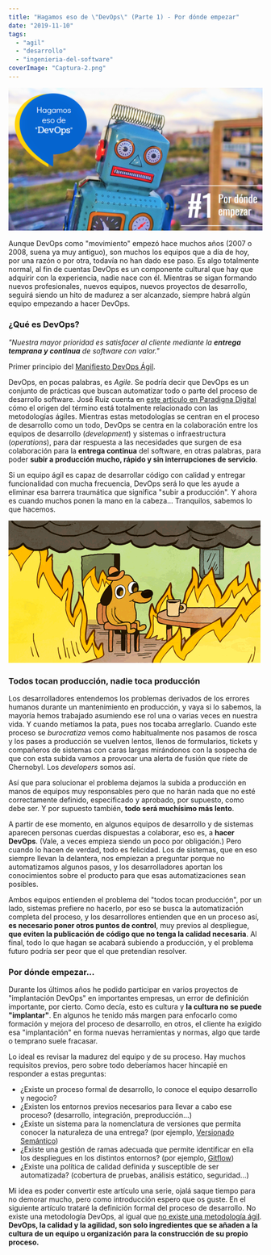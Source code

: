 ```yaml
---
title: "Hagamos eso de \"DevOps\" (Parte 1) - Por dónde empezar"
date: "2019-11-10"
tags: 
  - "agil"
  - "desarrollo"
  - "ingenieria-del-software"
coverImage: "Captura-2.png"
---
```


![](images/Captura-2.png)

Aunque DevOps como "movimiento" empezó hace muchos años (2007 o 2008, suena ya muy antiguo), son muchos los equipos que a día de hoy, por una razón o por otra, todavía no han dado ese paso. Es algo totalmente normal, al fin de cuentas DevOps es un componente cultural que hay que adquirir con la experiencia, nadie nace con él. Mientras se sigan formando nuevos profesionales, nuevos equipos, nuevos proyectos de desarrollo, seguirá siendo un hito de madurez a ser alcanzado, siempre habrá algún equipo empezando a hacer DevOps.

### ¿Qué es DevOps?

_"Nuestra mayor prioridad es satisfacer al cliente mediante la **entrega temprana y continua** de software con valor."_

Primer principio del [Manifiesto DevOps Ágil](http://agilemanifesto.org/iso/es/principles.html).

DevOps, en pocas palabras, es _Agile_. Se podría decir que DevOps es un conjunto de prácticas que buscan automatizar todo o parte del proceso de desarrollo software. José Ruiz cuenta en [este artículo en Paradigna Digital](https://www.paradigmadigital.com/techbiz/el-legendario-origen-del-movimiento-devops/) cómo el origen del término está totalmente relacionado con las metodologías ágiles. Mientras estas metodologías se centran en el proceso de desarrollo como un todo, DevOps se centra en la colaboración entre los equipos de desarrollo (_development_) y sistemas o infraestructura (_operations_), para dar respuesta a las necesidades que surgen de esa colaboración para la **entrega continua** del software, en otras palabras, para poder **subir a producción mucho, rápido y sin interrupciones de servicio**.

Si un equipo ágil es capaz de desarrollar código con calidad y entregar funcionalidad con mucha frecuencia, DevOps será lo que les ayude a eliminar esa barrera traumática que significa "subir a producción". Y ahora es cuando muchos ponen la mano en la cabeza... Tranquilos, sabemos lo que hacemos.

![](images/tumblr_o0i4qgcmTc1r83ei3o1_500.gif)

### Todos tocan producción, nadie toca producción

Los desarrolladores entendemos los problemas derivados de los errores humanos durante un mantenimiento en producción, y vaya si lo sabemos, la mayoría hemos trabajado asumiendo ese rol una o varias veces en nuestra vida. Y cuando metíamos la pata, pues nos tocaba arreglarlo. Cuando este proceso se _burocratiza_ vemos como habitualmente nos pasamos de rosca y los pases a producción se vuelven lentos, llenos de formularios, tickets y compañeros de sistemas con caras largas mirándonos con la sospecha de que con esta subida vamos a provocar una alerta de fusión que ríete de Chernobyl. Los _developers_ somos así.

Así que para solucionar el problema dejamos la subida a producción en manos de equipos muy responsables pero que no harán nada que no esté correctamente definido, especificado y aprobado, por supuesto, como debe ser. Y por supuesto también, **todo será muchísimo más lento**.

A partir de ese momento, en algunos equipos de desarrollo y de sistemas aparecen personas cuerdas dispuestas a colaborar, eso es, a **hacer DevOps**. (Vale, a veces empieza siendo un poco por obligación.) Pero cuando lo hacen de verdad, todo es felicidad. Los de sistemas, que en eso siempre llevan la delantera, nos empiezan a preguntar porque no automatizamos algunos pasos, y los desarrolladores aportan los conocimientos sobre el producto para que esas automatizaciones sean posibles.

Ambos equipos entienden el problema del "todos tocan producción", por un lado, sistemas prefiere no hacerlo, por eso se busca la automatización completa del proceso, y los desarrollores entienden que en un proceso así, **es necesario poner otros puntos de control**, muy previos al despliegue, **que eviten la publicación de código que no tenga la calidad necesaria**. Al final, todo lo que hagan se acabará subiendo a producción, y el problema futuro podría ser peor que el que pretendían resolver.

### Por dónde empezar...

Durante los últimos años he podido participar en varios proyectos de "implantación DevOps" en importantes empresas, un error de definición importante, por cierto. Como decía, esto es cultura y **la cultura no se puede "implantar"**. En algunos he tenido más margen para enfocarlo como formación y mejora del proceso de desarrollo, en otros, el cliente ha exigido esa "implantación" en forma nuevas herramientas y normas, algo que tarde o temprano suele fracasar.

Lo ideal es revisar la madurez del equipo y de su proceso. Hay muchos requisitos previos, pero sobre todo deberíamos hacer hincapié en responder a estas preguntas:

- ¿Existe un proceso formal de desarrollo, lo conoce el equipo desarrollo y negocio?
- ¿Existen los entornos previos necesarios para llevar a cabo ese proceso? (desarrollo, integración, preproducción...)
- ¿Existe un sistema para la nomenclatura de versiones que permita conocer la naturaleza de una entrega? (por ejemplo, [Versionado Semántico](https://semver.org/lang/es/))
- ¿Existe una gestión de ramas adecuada que permite identificar en ella los despliegues en los distintos entornos? (por ejemplo, [Gitflow](https://nvie.com/posts/a-successful-git-branching-model/))
- ¿Existe una política de calidad definida y susceptible de ser automatizada? (cobertura de pruebas, análisis estático, seguridad...)

Mi idea es poder convertir este artículo una serie, ojalá saque tiempo para no demorar mucho, pero como introducción espero que os guste. En el siguiente artículo trataré la definición formal del proceso de desarrollo. No existe una metodología DevOps, al igual que [no existe una metodología ágil](https://lanalua.com/blog/ser-agil-no-lo-es-todo). **DevOps, la calidad y la agilidad, son solo ingredientes que se añaden a la cultura de un equipo u organización para la construcción de su propio proceso.**
